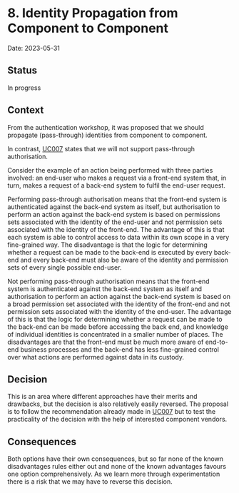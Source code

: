 # 8. Identity Propagation from Component to Component

Date: 2023-05-31

## Status

In progress

## Context

From the authentication workshop, it was proposed that we should propagate (pass-through) identities from component to component.

In contrast, [UC007](https://github.com/tmforum-oda/oda-canvas/blob/master/usecase-library/UC007-Authentication-external.md) states that we will not support pass-through authorisation.

Consider the example of an action being performed with three parties involved: an end-user who makes a request via a front-end system that, in turn, makes a request of a back-end system to fulfil the end-user request.

Performing pass-through authorisation means that the front-end system is authenticated against the back-end system as itself, but authorisation to perform an action against the back-end system is based on permissions sets associated with the identity of the end-user and not permission sets associated with the identity of the front-end. The advantage of this is that each system is able to control access to data within its own scope in a very fine-grained way. The disadvantage is that the logic for determining whether a request can be made to the back-end is executed by every back-end and every back-end must also be aware of the identity and permission sets of every single possible end-user.

Not performing pass-through authorisation means that the front-end system is authenticated against the back-end system as itself and authorisation to perform an action against the back-end system is based on a broad permission set associated with the identity of the front-end and not permission sets associated with the identity of the end-user. The advantage of this is that the logic for determining whether a request can be made to the back-end can be made before accessing the back end, and knowledge of individual identities is concentrated in a smaller number of places. The disadvantages are that the front-end must be much more aware of end-to-end business processes and the back-end has less fine-grained control over what actions are performed against data in its custody.

## Decision

This is an area where different approaches have their merits and drawbacks, but the decision is also relatively easily reversed. The proposal is to follow the recommendation already made in [UC007](https://github.com/tmforum-oda/oda-canvas/blob/master/usecase-library/UC007-Authentication-external.md) but to test the practicality of the decision with the help of interested component vendors.

## Consequences

Both options have their own consequences, but so far none of the known disadvantages rules either out and none of the known advantages favours one option comprehensively. As we learn more through experimentation there is a risk that we may have to reverse this decision.

